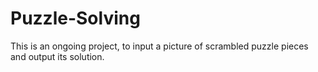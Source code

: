 # Puzzle-Solving
This is an ongoing project, to input a picture of scrambled puzzle pieces and output its solution.
